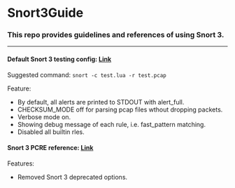 # Snort3Guide
### This repo provides guidelines and references of using Snort 3.

---

#### Default Snort 3 testing config: [Link](https://github.com/0xStormEye/Snort3Guide/blob/master/test.lua)

Suggested command: `snort -c test.lua -r test.pcap`

Feature:
 - By default, all alerts are printed to STDOUT with alert_full.
 - CHECKSUM_MODE off for parsing pcap files wthout dropping packets.
 - Verbose mode on.
 - Showing debug message of each rule, i.e. fast_pattern matching.
 - Disabled all builtin rles.

#### Snort 3 PCRE reference: [Link](https://github.com/0xStormEye/Snort3Guide/blob/master/pcre.md)

Features:
 - Removed Snort 3 deprecated options.

